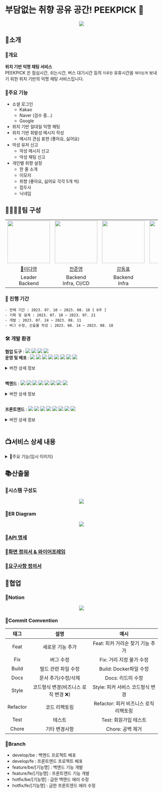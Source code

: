 # 부담없는 취향 공유 공간! PEEKPICK 👀
<p align="center">
<img src="https://github.com/PEEKPICK/PEEKPICK/assets/70866410/9024a597-ed3a-4e9a-a674-2b6247cef849"/>
</p>

## 📌소개
### 📃개요 
<b> 위치 기반 익명 채팅 서비스 </b></br>
PEEKPICK 은 점심시간, 쉬는시간, 버스 대기시간 등의 ```지루한``` 유휴시간을 ```재미있게``` 보내기 위한 위치 기반의 익명 채팅 서비스입니다. 

### 📑주요 기능
- 소셜 로그인
    - Kakao
    - Naver (검수 중...)
    - Google
- 위치 기반 일대일 익명 채팅
- 위치 기반 휘발성 메시지 작성
    - 메시지 관심 표현 (좋아요, 싫어요)
- 악성 유저 신고
    - 악성 메시지 신고
    - 악성 채팅 신고
- 개인별 취향 설정
    - 한 줄 소개 
    - 이모지 
    - 취향 (좋아요, 싫어요 각각 5개 씩)
    - 접두사
    - 닉네임

## 👨‍👨‍👧‍👧팀 구성

<table>
    <tr>
        <td height="140px" align="center"> <img src="https://github.com/SSAFY9-CLASS6-Team7/Enjoy_Trip_Team7/assets/70866410/39e7d97f-8f19-42de-843c-508263bd1c86" height="140px" width="140px" /> </td>
        <td height="140px" align="center">  <img src="https://github.com/SSAFY9-CLASS6-Team7/Enjoy_Trip_Team7/assets/70866410/62259cc2-9f7d-49e5-8e1e-bd0a1a26950b" height="140px" width="140px" /> </td>
        <td height="140px" align="center">  <img src="https://github.com/SSAFY9-CLASS6-Team7/Enjoy_Trip_Team7/assets/70866410/2022ff66-6a83-4928-8bd7-da13725ce3b9" height="140px" width="140px" /> </td>
        <td height="140px" align="center">  <img src="https://github.com/SSAFY9-CLASS6-Team7/Enjoy_Trip_Team7/assets/70866410/38d14030-c01e-4179-98ad-35830548ebb9" height="140px" width="140px" /> </td>
        <td height="140px" align="center"> <img src="https://github.com/SSAFY9-CLASS6-Team7/Enjoy_Trip_Team7/assets/70866410/8bae6f71-7f8d-4f09-8a85-ad53a9d9993a" height="140px" width="140px" /> </td>
        <td height="140px" align="center">  <img src="https://github.com/SSAFY9-CLASS6-Team7/Enjoy_Trip_Team7/assets/70866410/92c6827d-7803-4cd4-aab5-a251a8947573" height="140px" width="140px" /> </td>
    </tr>
    <tr>
        <td align="center"> <a href="https://github.com/Dayoung1014"> 👑이다영 </a></td>
        <td align="center"> <a href="https://github.com/meoldae"> 전준영 </a></td>
        <td align="center"> <a href="https://github.com/97Kzone">강동표 </a> </td>
        <td align="center"> <a href="https://github.com/Semibro">김준형 </a> </td>
        <td align="center"> <a href="https://github.com/KyongBeom"> 김용범 </a></td>
        <td align="center"> <a href="https://github.com/DongMinE">김동민 </a></td>
    </tr>
    <tr>
        <td align="center">Leader <br/>Backend </td>
        <td align="center">Backend <br/>Infra, CI/CD </td>
        <td align="center">Backend <br/>Infra </td>
        <td align="center">Frontend </td>
        <td align="center">Frontend </td>
        <td align="center">Frontend </td>
    </tr>
</table>

### 📅 진행 기간
```
- 전체 기간 : 2023. 07. 10 ~ 2023. 08. 18 [ 6주 ]
- 기획 및 설계 : 2023. 07. 10 ~ 2023. 07. 21
- 개발 : 2023. 07. 24 ~ 2023. 08. 11
- 버그 수정, 산출물 작성 : 2023. 08. 14 ~ 2023. 08. 18
```

### 🛠 개발 환경
<b>협업 도구</b> : <img src="https://img.shields.io/badge/Notion-000000?style=flat-square&logo=Notion&logoColor=white"/> <img src="https://img.shields.io/badge/Git-000000?style=flat-square&logo=git&logoColor=F05032"/> <img src="https://img.shields.io/badge/Jira-000000?style=flat-square&logo=jirasoftware&logoColor=0052CC"/> <img src="https://img.shields.io/badge/Gitlab-000000?style=flat-square&logo=gitlab&logoColor=FC6D26"/> <br/>
<b>운영 및 배포 </b> : <img src="https://img.shields.io/badge/AWS EC2-000000?style=flat-square&logo=amazonec2&logoColor=FF9900"/> <img src="https://img.shields.io/badge/AWS RDS-000000?style=flat-square&logo=amazonrds&logoColor=527FFF"/> <img src="https://img.shields.io/badge/AWS S3-000000?style=flat-square&logo=amazons3&logoColor=569A31"/> <img src="https://img.shields.io/badge/Docker-000000?style=flat-square&logo=docker&logoColor=2496ED"/> <img src="https://img.shields.io/badge/Jenkins-000000?style=flat-square&logo=jenkins&logoColor=D24939"/> <img src="https://img.shields.io/badge/Nginx-000000?style=flat-square&logo=nginx&logoColor=009639"/> <img src="https://img.shields.io/badge/Prometheus-000000?style=flat-square&logo=prometheus&logoColor=E6522C"/> <img src="https://img.shields.io/badge/Grafana-000000?style=flat-square&logo=grafana&logoColor=F46800"/> 
<details>
<summary>버전 상세 정보</summary>

- ```Ubuntu``` : 20.04 LTS <br/>
- ```Jenkins``` : 2.417 <br/>
- ```Docker``` : 24.0.5 <br/>
- ```Nginx``` : 1.18.0 (Ubuntu) <br/>
- ```Prometheus``` : 1.9.13 <br/>
</details> <br/>

<b>백엔드</b> : <img src="https://img.shields.io/badge/Java-000000?style=flat-square&logo=java&logoColor=744e3b"/> <img src="https://img.shields.io/badge/Spring-000000?style=flat-square&logo=spring&logoColor=6DB33F"/> <img src="https://img.shields.io/badge/Springboot-000000?style=flat-square&logo=springboot&logoColor=6DB33F"/> <img src="https://img.shields.io/badge/Springsecurity-000000?style=flat-square&logo=springsecurity&logoColor=6DB33F"/> <img src="https://img.shields.io/badge/Redis-000000?style=flat-square&logo=redis&logoColor=DC382D"/> <img src="https://img.shields.io/badge/Gradle-000000?style=flat-square&logo=gradle&logoColor=02303A"/> <img src="https://img.shields.io/badge/MySQL-000000?style=flat-square&logo=mysql&logoColor=4479A1"/> <img src="https://img.shields.io/badge/JPA-000000?style=flat-square&logo=JPA&logoColor=DC382D"/>   

<details>
<summary>버전 상세 정보</summary>

- ```Java``` : OpenJDK 11.0.1 <br/>
- ```Spring``` : 5.3.29 <br/>
- ```Spring Boot``` : 2.7.14 <br/>
- ```Spring Security``` : 5.7.10 <br/>
- ```MySQL``` : 8.0.33 <br/>
- ```Gradle``` : 8.1.1 <br/>
- ```Redis``` : 3.2 <br/>
</details> <br/>

<b>프론트엔드</b> : <img src="https://img.shields.io/badge/HTML5-000000?style=flat-square&logo=html5&logoColor=E34F26"/> <img src="https://img.shields.io/badge/CSS-000000?style=flat-square&logo=css3&logoColor=1572B6"/> <img src="https://img.shields.io/badge/JavaScript-000000?style=flat-square&logo=javascript&logoColor=F7DF1E"/> <img src="https://img.shields.io/badge/React-000000?style=flat-square&logo=react&logoColor=61DAFB"/> <img src="https://img.shields.io/badge/Redux-000000?style=flat-square&logo=redux&logoColor=764ABC"/> <img src="https://img.shields.io/badge/PWA-000000?style=flat-square&logo=pwa&logoColor=5A0FC8"/> <img src="https://img.shields.io/badge/npm-000000?style=flat-square&logo=npm&logoColor=CB3837"/> <img src="https://img.shields.io/badge/Axios-000000?style=flat-square&logo=Axios&logoColor=5A29E4"/><br/>
<details>
<summary>버전 상세 정보</summary>

- ```Java Script``` : ES 6 <br/>
- ```React``` : 18.2.0 <br/>
- ```Redux``` : 8.1.1 <br/>
- ```npm``` : 9.6.7 <br/>
- ```Axios``` : 1.4.0 <br/>
</details> <br/>

## 📺서비스 상세 내용 
<details>
<summary> 📲주요 기능(임시 이미지)</summary>
<br/>
<p align="center"> <img src="https://github.com/PEEKPICK/PEEKPICK/assets/70866410/7910c4c8-7ef2-4f23-a044-add6efdae963"> </p>   

- <b> 익명 채팅 </b>   
    - 현재 위치를 기반으로 타인(이하 ```피커```)과 일대일 채팅을 할 수 있습니다. 이 때, 채팅방은 ```10분간``` 유지되는 휘발성 채팅방입니다.   <br/> <br/>

<p align="center"> <img src="https://github.com/PEEKPICK/PEEKPICK/assets/70866410/7910c4c8-7ef2-4f23-a044-add6efdae963"> </p>   

- <b> 익명 메시지 </b>
    - 현재 위치를 기반으로 메시지(이하 ```피크```)를 남길 수 있습니다
    - 기본적으로 1시간 후 사라지는 휘발성을 가지고 있으며, 다른 피커가 관심을 표현할 경우 (좋아요, 싫어요) 10분 씩 지속시간이 늘어납니다.
    - 지속시간은 최대 ```24시간``` 입니다.
    - 지속시간이 일정 시간 이상일 경우, 특수한 이모지로 표시됩니다.

</details>

## 📚산출물
### 📗시스템 구성도
<p align="center">
<img src="https://github.com/PEEKPICK/PEEKPICK/assets/70866410/076ecb66-a532-4523-aa3b-9924fadd1a77"> </p>

### 📘ER Diagram
<p align="center">
<img src="https://github.com/PEEKPICK/PEEKPICK/assets/70866410/25b8d308-1b0a-457e-939c-6f99ff4cd6c7"> </p>

### 📙[API 명세](https://warm-care-7c5.notion.site/PeekPick-API-42f409b269504938bc89b940f62580dd)

### 📒[화면 정의서 & 와이어프레임](https://www.figma.com/file/3u64uYwzIQviGqX6J5ZWiX/PeekPick?type=design&node-id=0-1&mode=design)

### 📕[요구사항 정의서](https://warm-care-7c5.notion.site/PeekPick-fd95c4cce9164def86c0aa69f43148af?pvs=4)

## 🤝협업
### 🔏Notion
<p align="center">
<img src="https://github.com/PEEKPICK/PEEKPICK/assets/70866410/b01ddfbd-460f-48dc-b29c-a960fe08be4c"> </p>

### 🔑Commit Comvention 
|태그|설명|예시|
|:--:|:--:|:--:|
|Feat|새로운 기능 추가|Feat: 피커 거리순 찾기 기능 추가|
|Fix|버그 수정|Fix: 거리 지정 불가 수정|
|Build|빌드 관련 파일 수정|Build: Docker파일 수정|
|Docs|문서 추가/수정/삭제|Docs: 리드미 수정|
|Style|코드형식 변경(비즈니스 로직 변경 ❌)|Style: 피커 서비스 코드형식 변경|
|Refactor|코드 리팩토링|Refactor: 피커 비즈니스 로직 리팩토링|
|Test|테스트|Test: 회원가입 테스트|
|Chore|기타 변경사항|Chore: 공백 제거|

### 🔑Branch
- develop/be : 백엔드 프로젝트 배포<br>
- develop/fe  : 프론트엔드 프로젝트 배포<br>
- feature/be/[기능명] : 백엔드 기능 개발
- feature/fe/[기능명] : 프론트엔드 기능 개발
- hotfix/be/[기능명] : 급한 백엔드 에러 수정<br>
- hotfix/fe/[기능명] : 급한 프론트엔드 에러 수정<br>
 